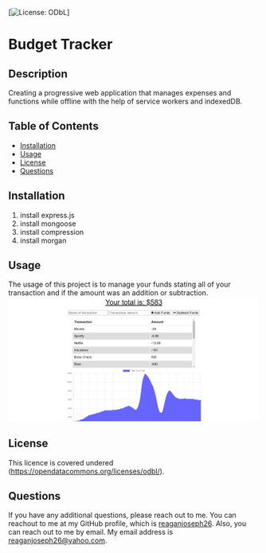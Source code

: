  [![License: ODbL](https://img.shields.io/badge/License-ODbL-brightgreen.svg)]

  # Budget Tracker 

  ## Description
  Creating a progressive web application that manages expenses and functions while offline with the help of service workers and indexedDB.

  ## Table of Contents
  * [Installation](#installation)
  * [Usage](#usage)
  * [License](#license)
  * [Questions](#questions)
  

  ## Installation
  1. install express.js 
  2. install mongoose  
  3. install compression 
  4. install morgan  

  ## Usage
  The usage of this project is to manage your funds stating all of your transaction and if the amount was an addition or subtraction.
  </br> 
  ![ScreenShot](./public/images/Screenshot.jpg)

  ## License
  This licence is covered undered (https://opendatacommons.org/licenses/odbl/).
  

  ## Questions
  If you have any additional questions, please reach out to me. 
  You can reachout to me at my GitHub profile, which is [reaganjoseph26](https://github.com/reaganjoseph26).
  Also, you can reach out to me by email. My email address is reaganjoseph26@yahoo.com. 
  